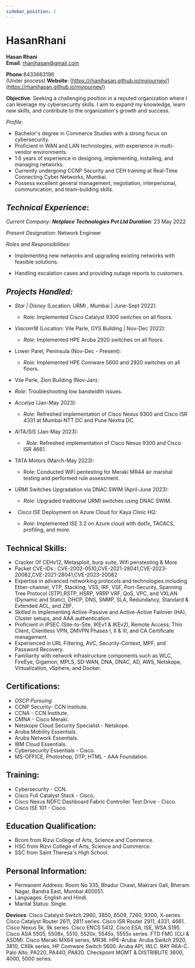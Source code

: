 ```yaml
---
sidebar_position: 2
---
```


# HasanRhani

**Hasan Rhani**  
**Email**: [rhanihasan@gmail.com](mailto:rhanihasan@gmail.com)

**Phone**:8433663196  
(Under process) **Website**: [https://rhanihasan.github.io/myjourney/](https://rhanihasan.github.io/myjourney/)

**Objective**: Seeking a challenging position in a reputed organization where I can leverage my cybersecurity skills. I aim to expand my knowledge, learn new skills, and contribute to the organization's growth and success.

*Profile*:

-  Bachelor's degree in Commerce Studies with a strong focus on cybersecurity.
- Proficient in WAN and LAN technologies, with experience in multi-vendor environments.
- 1.6 years of experience in designing, implementing, installing, and managing networks.
-  Currently undergoing CCNP Security and CEH training at Real-Time Connecting Cyber Networks, Mumbai.
-  Possess excellent general management, negotiation, interpersonal, communication, and team-building skills.

## ***Technical Experience***:

_Current Company_: ***Netplace Technologies Pvt Ltd Duration***: 23 May 2022

_Present Designation_: Network Engineer

_Roles and Responsibilities_:

-  Implementing new networks and upgrading existing networks with feasible solutions.

- Handling escalation cases and providing outage reports to customers.

## ***Projects Handled:***

- _Star | Disney_ (Location: URMI , Mumbai | June-Sept 2022):

	- Role: Implemented Cisco Catalyst 9300 switches on all floors.

- _Viacom18_ (Location: Vile Parle, GYS Building | Nov-Dec 2022):

	- _Role_: Implemented HPE Aruba 2920 switches on all floors.

-  Lower Parel, Peninsula (Nov-Dec - Present):

	-   _Role_: Implemented HPE Comware 5600 and 2920 switches on all floors.

- Vile Parle, Zion Building (Nov-Jan):

-  _Role_: Troubleshooting low bandwidth issues.

-  _Accelya_ (Jan-May 2023):

	- _Role_: Refreshed implementation of Cisco Nexus 9300 and Cisco ISR 4331 at Mumbai NTT DC and Pune Nextra DC.

- _AITA/SIS_ (Jan-May 2023):

	-   _Role_: Refreshed implementation of Cisco Nexus 9300 and Cisco ISR 4661.

- TATA Motors (March-May 2023):

	-  Role: Conducted WiFi pentesting for Meraki MR44 air marshal testing and performed rule assessment.

-  _URMI_ Switches Upgradation via DNAC SWIM (April-June 2023):

	- _Role_: Upgraded traditional URMI switches using DNAC SWIM.

-   _Cisco ISE_ Deployment on Azure Cloud for Kaya Clinic HQ:

	- _Role_: Implemented ISE 3.2 on Azure cloud with dot1x, TACACS, profiling, and more.


## **Technical Skills**:

-	Cracker Of CEHv12, Metasploit, burp suite, Wifi penstesting & More
-	Packet CVE-IDs : CVE-2002-0510,CVE-2021-28041,CVE-2023-20082,CVE-2021-28041,CVE-2023-20082
-	Expertise in advanced networking protocols and technologies including Ether-channel, VTP, Stacking, VSS, IRF, VSF, Port-Security, Spanning Tree Protocol (STP),RSTP, HSRP, VRRP VRF, QoS, VPC, and VXLAN  (Dynamic and Static), DHCP, DNS, SNMP, SLA, Redundancy, Standard & Extended ACL, and ZBF.
-	Skilled in implementing Active-Passive and Active-Active Failover (HA), Cluster setups, and AAA authentication.
-	Proficient in IPSEC (Site-to-Site, IKEv1 & IKEv2), Remote Access, Thin Client, Clientless VPN, DMVPN Phases I, II & III, and CA Certificate management.
-	Experienced in URL Filtering, AVC, Security-Context, MPF, and Password Recovery.
-	Familiarity with network infrastructure components such as WLC, FireEye, Gigamon, MPLS, SD-WAN, DNA, DNAC, AD, AWS, Netskope, Virtualization, vSphere, and Docker.


## **Certifications**:

- _OSCP Pursuing_
- CCNP Security- CCN Institute.
- CCNA - CCN Institute.
- CMNA - Cisco Meraki.
- Netskope Cloud Security Specialist - Netskope.
- Aruba Mobility Essentials.
- Aruba Network Essentials.
- IBM Cloud Essentials.
-  Cybersecurity Essentials - Cisco.
- MS-OFFICE, Photoshop, DTP, HTML - AAA Foundation.

## **Training**:

- Cybersecurity - CCN.
- Cisco Full Catalyst Stack - Cisco.
- Cisco Nexus NDFC Dashboard Fabric Controller Test Drive - Cisco.
-  Cisco ISE 101 - Cisco.

## **Education Qualification**:

- Bcom from Rizvi College of Arts, Science and Commerce.
- HSC from Rizvi College of Arts, Science and Commerce.
- SSC from Saint Theresa's High School.

## **Personal Information**:

-  Permanent Address: Room No 335, Bhadur Chawl, Makrani Gali, Bheram Nagar, Bandra East, Mumbai 400051.
-  Languages: English and Hindi.
- Marital Status: Single.

**Devices**: Cisco Catalyst Switch 2960, 3850, 6509, 7260, 9300, X-series. Cisco Catalyst Router 2611, 2811 series. Cisco ISR Router 2911, 4331, 4661. Cisco Nexus 5k, 9k series. Cisco ENCS 5412. Cisco ESA, ISE, WSA S195. Cisco ASA 5505, 5508x, 5510, 5520x, 5545x, 5555x series. FTD FMC (CLI & ASDM). Cisco Meraki MX64 series, MR36. HPE-Aruba: Aruba Switch 2920, 3810, CX6k series, HP Comware Switch 5600. Aruba API, WLC. RAY R6A-C. Palo Alto: PA220, PA440, PA820. Checkpoint MGMT & DISTRIBUTE 3600, 4000, 5000 series.

